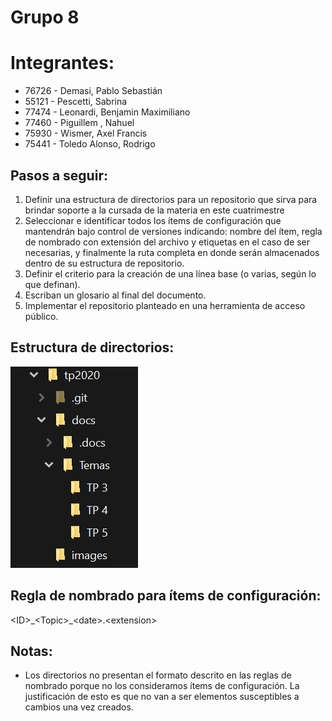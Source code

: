 # Grupo 8
# Integrantes:
- 76726 - Demasi, Pablo Sebastián	
- 55121 - Pescetti, Sabrina	
- 77474 - Leonardi, Benjamin Maximiliano	
- 77460 - Piguillem , Nahuel	
- 75930 - Wismer, Axel Francis	
- 75441 - Toledo Alonso, Rodrigo	
## Pasos a seguir:

1. Definir una estructura de directorios para un repositorio que sirva para brindar soporte a la cursada de la materia en este cuatrimestre
2. Seleccionar e identificar todos los ítems de configuración que mantendrán bajo control de versiones indicando: nombre del ítem, regla de nombrado con extensión del archivo y etiquetas en el caso de ser necesarias, y finalmente la ruta completa en donde serán almacenados dentro de su estructura de repositorio.
3. Definir el criterio para la creación de una línea base (o varias, según lo que definan).
4. Escriban un glosario al final del documento.
5. Implementar el repositorio planteado en una herramienta de acceso público.

## Estructura de directorios:
![alt text][estructura]

[estructura]: https://github.com/ISW-Grupo8/tp2020/blob/master/images/estructura.png_24-04-2020.png "Arbol de directorios"

## Regla de nombrado para ítems de configuración:
\<ID>\_\<Topic>\_\<date>.\<extension>

## Notas: 
- Los directorios no presentan el formato descrito en las reglas de nombrado porque no los consideramos ítems de configuración. 
La justificación de esto es que no van a ser elementos susceptibles a cambios una vez creados.
